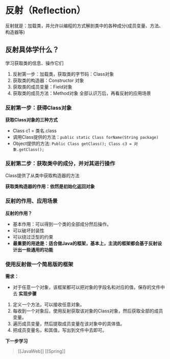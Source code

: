 # 反射（Reflection）
反射就是：加载类，并允许以编程的方式解剖类中的各种成分(成员变量、方法、构造器等)
## 反射具体学什么？
学习获取类的信息、操作它们
1. 反射第一步：加载类，获取类的字节码：Class对象
2. 获取类的构造器：Constructor 对象
3. 获取类的成员变量：Field对象
4. 获取类的成员方法：Method对象
全部认识万后，再看反射的应用场景

### 反射第一步：获得Class对象
**获取Class对象的三种方式**
- Class c1 = 类名.class
- 调用Class提供的方法：`public static Class forName(String package)`
- Object提供的方法: `Public Class getClass(); Class c3 = 对象.getClass();`

### 反射第二步：获取类中的成分，并对其进行操作
Class提供了从类中获取构造器的方法


**获取类构造器的作用：依然是初始化返回对象**

### 反射的作用、应用场景
**反射的作用？**
- 基本作用：可以得到一个类的全部成分然后操作。
- 可以破坏封装性
- 可以绕过泛型的约束
- **最重要的用途是：适合做Java的框架，基本上，主流的框架都会基于反射设计出一些通用的功能**

### 使用反射做一个简易版的框架
**需求：**
- 对于任意一个对象，该框架都可以把对象的字段名和对应的值，保存的文件中去
**实现步骤**
1. 定义一个方法，可以接收任意对象。
2. 每收到一个对象后，使用反射获取该对象的Class对象，然后获取全部的成员变量。
3. 遍历成员变量，然后提取成员变量在该对象中的具体值。
4. 把成员变量名，和其值，写出到文件中去即可。

**下一步学习**
> [[JavaWeb]]
> [[Spring]]
